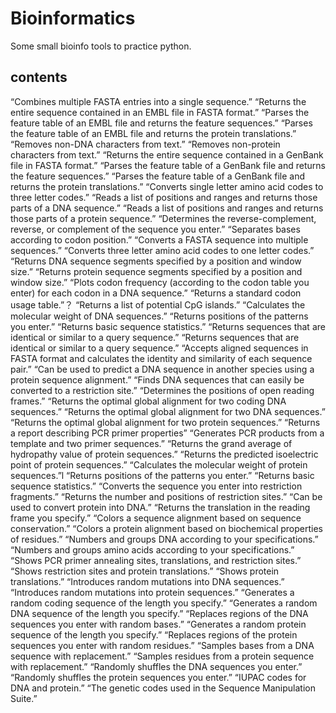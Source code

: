 # Bioinformatics
Some small bioinfo tools to practice python.

## contents
“Combines multiple FASTA entries into a single sequence.”
“Returns the entire sequence contained in an EMBL file in FASTA format.”
“Parses the feature table of an EMBL file and returns the feature sequences.”
“Parses the feature table of an EMBL file and returns the protein translations.”
“Removes non-DNA characters from text.”
“Removes non-protein characters from text.”
“Returns the entire sequence contained in a GenBank file in FASTA format.”
“Parses the feature table of a GenBank file and returns the feature sequences.”
“Parses the feature table of a GenBank file and returns the protein translations.”
“Converts single letter amino acid codes to three letter codes.”
“Reads a list of positions and ranges and returns those parts of a DNA sequence.”
“Reads a list of positions and ranges and returns those parts of a protein sequence.”
“Determines the reverse-complement, reverse, or complement of the sequence you enter.”
“Separates bases according to codon position.”
“Converts a FASTA sequence into multiple sequences.”
“Converts three letter amino acid codes to one letter codes.”
“Returns DNA sequence segments specified by a position and window size.”
“Returns protein sequence segments specified by a position and window size.”
“Plots codon frequency (according to the codon table you enter) for each codon in a DNA sequence.”
“Returns a standard codon usage table.”？
“Returns a list of potential CpG islands.”
“Calculates the molecular weight of DNA sequences.”
“Returns positions of the patterns you enter.”
“Returns basic sequence statistics.”
“Returns sequences that are identical or similar to a query sequence.”
“Returns sequences that are identical or similar to a query sequence.”
“Accepts aligned sequences in FASTA format and calculates the identity and similarity of each sequence pair.”
“Can be used to predict a DNA sequence in another species using a protein sequence alignment.”
“Finds DNA sequences that can easily be converted to a restriction site.”
“Determines the positions of open reading frames.”
“Returns the optimal global alignment for two coding DNA sequences.”
“Returns the optimal global alignment for two DNA sequences.”
“Returns the optimal global alignment for two protein sequences.”
“Returns a report describing PCR primer properties”
“Generates PCR products from a template and two primer sequences.”
“Returns the grand average of hydropathy value of protein sequences.”
“Returns the predicted isoelectric point of protein sequences.”
“Calculates the molecular weight of protein sequences.”l
“Returns positions of the patterns you enter.”
“Returns basic sequence statistics.”
“Converts the sequence you enter into restriction fragments.”
“Returns the number and positions of restriction sites.”
“Can be used to convert protein into DNA.”
“Returns the translation in the reading frame you specify.”
“Colors a sequence alignment based on sequence conservation.”
“Colors a protein alignment based on biochemical properties of residues.”
“Numbers and groups DNA according to your specifications.”
“Numbers and groups amino acids according to your specifications.”
“Shows PCR primer annealing sites, translations, and restriction sites.”
“Shows restriction sites and protein translations.”
“Shows protein translations.”
“Introduces random mutations into DNA sequences.”
“Introduces random mutations into protein sequences.”
“Generates a random coding sequence of the length you specify.”
“Generates a random DNA sequence of the length you specify.”
“Replaces regions of the DNA sequences you enter with random bases.”
“Generates a random protein sequence of the length you specify.”
“Replaces regions of the protein sequences you enter with random residues.”
“Samples bases from a DNA sequence with replacement.”
“Samples residues from a protein sequence with replacement.”
“Randomly shuffles the DNA sequences you enter.”
“Randomly shuffles the protein sequences you enter.”
“IUPAC codes for DNA and protein.”
“The genetic codes used in the Sequence Manipulation Suite.”
